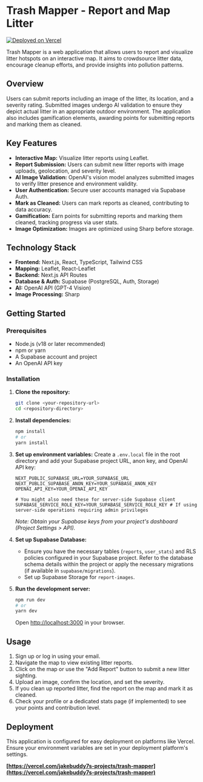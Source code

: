 # Trash Mapper - Report and Map Litter

[![Deployed on Vercel](https://img.shields.io/badge/Deployed%20on-Vercel-black?style=for-the-badge&logo=vercel)](https://trash-mapper.vercel.app)

Trash Mapper is a web application that allows users to report and visualize litter hotspots on an interactive map. It aims to crowdsource litter data, encourage cleanup efforts, and provide insights into pollution patterns.

## Overview

Users can submit reports including an image of the litter, its location, and a severity rating. Submitted images undergo AI validation to ensure they depict actual litter in an appropriate outdoor environment. The application also includes gamification elements, awarding points for submitting reports and marking them as cleaned.

## Key Features

*   **Interactive Map:** Visualize litter reports using Leaflet.
*   **Report Submission:** Users can submit new litter reports with image uploads, geolocation, and severity level.
*   **AI Image Validation:** OpenAI's vision model analyzes submitted images to verify litter presence and environment validity.
*   **User Authentication:** Secure user accounts managed via Supabase Auth.
*   **Mark as Cleaned:** Users can mark reports as cleaned, contributing to data accuracy.
*   **Gamification:** Earn points for submitting reports and marking them cleaned, tracking progress via user stats.
*   **Image Optimization:** Images are optimized using Sharp before storage.

## Technology Stack

*   **Frontend:** Next.js, React, TypeScript, Tailwind CSS
*   **Mapping:** Leaflet, React-Leaflet
*   **Backend:** Next.js API Routes
*   **Database & Auth:** Supabase (PostgreSQL, Auth, Storage)
*   **AI:** OpenAI API (GPT-4 Vision)
*   **Image Processing:** Sharp

## Getting Started

### Prerequisites

*   Node.js (v18 or later recommended)
*   npm or yarn
*   A Supabase account and project
*   An OpenAI API key

### Installation

1.  **Clone the repository:**
    ```bash
    git clone <your-repository-url>
    cd <repository-directory>
    ```

2.  **Install dependencies:**
    ```bash
    npm install
    # or
    yarn install
    ```

3.  **Set up environment variables:**
    Create a `.env.local` file in the root directory and add your Supabase project URL, anon key, and OpenAI API key:
    ```env
    NEXT_PUBLIC_SUPABASE_URL=YOUR_SUPABASE_URL
    NEXT_PUBLIC_SUPABASE_ANON_KEY=YOUR_SUPABASE_ANON_KEY
    OPENAI_API_KEY=YOUR_OPENAI_API_KEY

    # You might also need these for server-side Supabase client
    SUPABASE_SERVICE_ROLE_KEY=YOUR_SUPABASE_SERVICE_ROLE_KEY # If using server-side operations requiring admin privileges
    ```
    *Note: Obtain your Supabase keys from your project's dashboard (Project Settings > API).*

4.  **Set up Supabase Database:**
    *   Ensure you have the necessary tables (`reports`, `user_stats`) and RLS policies configured in your Supabase project. Refer to the database schema details within the project or apply the necessary migrations (if available in `supabase/migrations`).
    *   Set up Supabase Storage for `report-images`.

5.  **Run the development server:**
    ```bash
    npm run dev
    # or
    yarn dev
    ```
    Open [http://localhost:3000](http://localhost:3000) in your browser.

## Usage

1.  Sign up or log in using your email.
2.  Navigate the map to view existing litter reports.
3.  Click on the map or use the "Add Report" button to submit a new litter sighting.
4.  Upload an image, confirm the location, and set the severity.
5.  If you clean up reported litter, find the report on the map and mark it as cleaned.
6.  Check your profile or a dedicated stats page (if implemented) to see your points and contribution level.

## Deployment

This application is configured for easy deployment on platforms like Vercel. Ensure your environment variables are set in your deployment platform's settings.

**[https://vercel.com/jakebuddy7s-projects/trash-mapper](https://vercel.com/jakebuddy7s-projects/trash-mapper)**